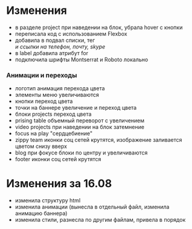 # Изменения

* в разделе project при наведении на блок, убрала hover с кнопки 
* переписала код с использованием Flexbox
* добавила в подвал списки, тег <address> и ссылки на телефон, почту, skype
* в label добавила атрибут for
* подключила шрифты Montserrat и Roboto локально 

### Анимации и переходы

* логотип анимация перехода цвета
* элементы меню увеличиваются
* кнопки переход цвета
* точки на баннере увеличение и переход цвета
* блоки projects переход цвета
* prising table объемный переворот с увеличением
* video projects при наведении на блок затемнение 
* focus на play "сердцебиение"
* zippy team иконки соц сетей крутятся, изображение заливается цветом снизу вверх
* blog при фокусе блоки по центру и увеличиваются
* footer иконки соц сетей крутятся

# Изменения за 16.08

* изменила структуру html
* изменила анимации (вынесла в отдельный файл, изменила анимацию баннера)
* изменила стили, разнесла по другим файлам, привела в порядок